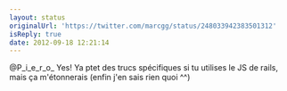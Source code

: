 ```yaml
---
layout: status
originalUrl: 'https://twitter.com/marcgg/status/248033942383501312'
isReply: true
date: 2012-09-18 12:21:14
---
```


@P_i_e_r_o_ Yes! Ya ptet des trucs spécifiques si tu utilises le JS de rails, mais ça m'étonnerais (enfin j'en sais rien quoi ^^)
